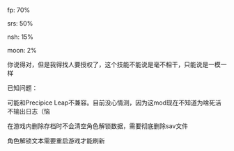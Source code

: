   fp: 70%

 srs: 50%

 nsh: 15%

moon: 2%

你说得对，但是我得找人要授权了，这个技能不能说是毫不相干，只能说是一模一样





已知问题：

可能和Precipice Leap不兼容。目前没心情测，因为这mod现在不知道为啥死活不输出日志（恼

在游戏内删除存档时不会清空角色解锁数据，需要彻底删除sav文件

角色解锁文本需要重启游戏才能刷新